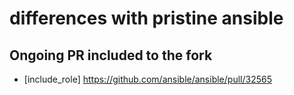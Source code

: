 # differences with pristine ansible

## Ongoing PR included to the fork
- [include_role] https://github.com/ansible/ansible/pull/32565
